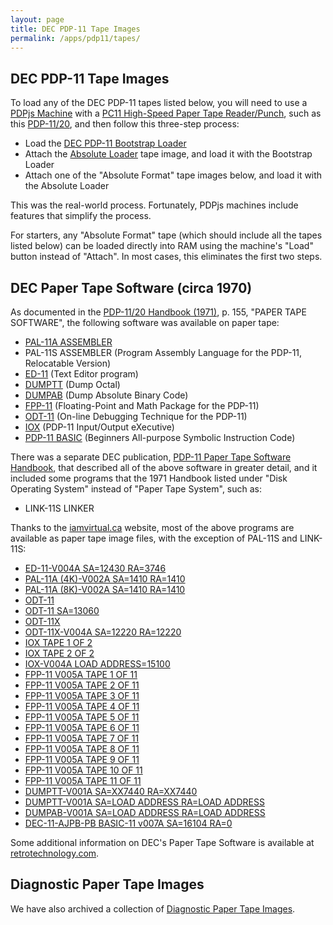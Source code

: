 ```yaml
---
layout: page
title: DEC PDP-11 Tape Images
permalink: /apps/pdp11/tapes/
---
```


DEC PDP-11 Tape Images
----------------------

To load any of the DEC PDP-11 tapes listed below, you will need to use a [PDPjs Machine](/devices/pdp11/machine/)
with a [PC11 High-Speed Paper Tape Reader/Punch](/devices/pdp11/pc11/), such as this
[PDP-11/20](/devices/pdp11/machine/1120/basic/debugger), and then follow this three-step process:

- Load the [DEC PDP-11 Bootstrap Loader](/apps/pdp11/boot/bootstrap/)
- Attach the [Absolute Loader](absloader/) tape image, and load it with the Bootstrap Loader
- Attach one of the "Absolute Format" tape images below, and load it with the Absolute Loader 

This was the real-world process.  Fortunately, PDPjs machines include features that simplify the process.

For starters, any "Absolute Format" tape (which should include all the tapes listed below) can be loaded directly
into RAM using the machine's "Load" button instead of "Attach".  In most cases, this eliminates the first two steps.

DEC Paper Tape Software (circa 1970)
------------------------------------

As documented in the [PDP-11/20 Handbook (1971)](http://archive.pcjs.org/pubs/dec/pdp11/1120/PDP1120_Handbook_1971.pdf),
p. 155, "PAPER TAPE SOFTWARE", the following software was available on paper tape:

- [PAL-11A ASSEMBLER](pal11a/)
- PAL-11S ASSEMBLER (Program Assembly Language for the PDP-11, Relocatable Version)
- [ED-11](ed11/) (Text Editor program)
- [DUMPTT](dumptt/) (Dump Octal)
- [DUMPAB](dumpab/) (Dump Absolute Binary Code)
- [FPP-11](fpp11/) (Floating-Point and Math Package for the PDP-11)
- [ODT-11](odt11/) (On-line Debugging Technique for the PDP-11)
- [IOX](iox/) (PDP-11 Input/Output eXecutive)
- [PDP-11 BASIC](basic/) (Beginners All-purpose Symbolic Instruction Code)

There was a separate DEC publication, [PDP-11 Paper Tape Software Handbook](http://archive.pcjs.org/pubs/dec/pdp11/pc11/Paper_Tape_Software_Handbook.pdf),
that described all of the above software in greater detail, and it included some programs that the 1971 Handbook listed under
"Disk Operating System" instead of "Paper Tape System", such as:

- LINK-11S LINKER

Thanks to the [iamvirtual.ca](http://iamvirtual.ca/PDP-11/PTS-11/PTS-11.htm) website, most of the above programs are
available as paper tape image files, with the exception of PAL-11S and LINK-11S:

- [ED-11-V004A SA=12430 RA=3746](ed11/DEC-11-E1PA-PB.json)
- [PAL-11A (4K)-V002A SA=1410 RA=1410](pal11a/DEC-11-ASPA-PB.json)
- [PAL-11A (8K)-V002A SA=1410 RA=1410](pal11a/DEC-11-ASXA-PB.json)
- [ODT-11](odt11/DEC-11-O1PA-PA.json)
- [ODT-11 SA=13060](odt11/DEC-11-O1PA-PB.json)
- [ODT-11X](odt11x/DEC-11-O2PA-PA.json)
- [ODT-11X-V004A SA=12220 RA=12220](odt11x/DEC-11-O2PA-PB.json)
- [IOX TAPE 1 OF 2](iox/DEC-11-YIPA-PA1.json)
- [IOX TAPE 2 OF 2](iox/DEC-11-YIPA-PA2.json)
- [IOX-V004A LOAD ADDRESS=15100](iox/DEC-11-YIPA-PB.json)
- [FPP-11 V005A TAPE 1 OF 11](fpp11/DEC-11-YQPB-PA1.json)
- [FPP-11 V005A TAPE 2 OF 11](fpp11/DEC-11-YQPB-PA2.json)
- [FPP-11 V005A TAPE 3 OF 11](fpp11/DEC-11-YQPB-PA3.json)
- [FPP-11 V005A TAPE 4 OF 11](fpp11/DEC-11-YQPB-PA4.json)
- [FPP-11 V005A TAPE 5 OF 11](fpp11/DEC-11-YQPB-PA5.json)
- [FPP-11 V005A TAPE 6 OF 11](fpp11/DEC-11-YQPB-PA6.json)
- [FPP-11 V005A TAPE 7 OF 11](fpp11/DEC-11-YQPB-PA7.json)
- [FPP-11 V005A TAPE 8 OF 11](fpp11/DEC-11-YQPB-PA8.json)
- [FPP-11 V005A TAPE 9 OF 11](fpp11/DEC-11-YQPB-PA9.json)
- [FPP-11 V005A TAPE 10 OF 11](fpp11/DEC-11-YQPB-PA10.json)
- [FPP-11 V005A TAPE 11 OF 11](fpp11/DEC-11-YQPB-PA11.json)
- [DUMPTT-V001A SA=XX7440 RA=XX7440](dumptt/DEC-11-Y1PA-PO.json)
- [DUMPTT-V001A SA=LOAD ADDRESS RA=LOAD ADDRESS](dumptt/DEC-11-Y1PA-PB.json)
- [DUMPAB-V001A SA=LOAD ADDRESS RA=LOAD ADDRESS](dumpab/DEC-11-Y2PA-PB.json)
- [DEC-11-AJPB-PB BASIC-11 v007A SA=16104 RA=0](basic/DEC-11-AJPB-PB.json)

Some additional information on DEC's Paper Tape Software is available at [retrotechnology.com](http://retrotechnology.com/pdp11/11_20_PTS.html).

Diagnostic Paper Tape Images
----------------------------

We have also archived a collection of [Diagnostic Paper Tape Images](diags/).
